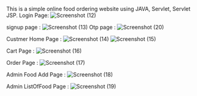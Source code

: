This is a simple online food ordering website using JAVA, Servlet, Servlet JSP.
Login Page:
![Screenshot (12)](https://github.com/bhanushapushpa/Apna-Food-Adda/assets/46710357/48096da2-20bd-45df-97fe-cf3e18a3061f)

signup page :
![Screenshot (13)](https://github.com/bhanushapushpa/Apna-Food-Adda/assets/46710357/80337b98-9927-49ec-83e2-e1f1537c288e)
Otp page :
![Screenshot (20)](https://github.com/bhanushapushpa/Apna-Food-Adda/assets/46710357/41aa268a-bc99-442e-b254-49a2d29edf4e)

Custmer Home Page :
![Screenshot (14)](https://github.com/bhanushapushpa/Apna-Food-Adda/assets/46710357/e2df68a4-97d9-4afc-896e-f673a9970688)
![Screenshot (15)](https://github.com/bhanushapushpa/Apna-Food-Adda/assets/46710357/1138253e-4a55-4467-b9f9-efb3c3c06bb2)

Cart Page :
![Screenshot (16)](https://github.com/bhanushapushpa/Apna-Food-Adda/assets/46710357/90e63f58-2df3-4d16-9244-ed34c8ceff93)

Order Page :
![Screenshot (17)](https://github.com/bhanushapushpa/Apna-Food-Adda/assets/46710357/8ca35b20-d829-40fd-996e-b35ea6e296c1)

Admin Food Add Page :
![Screenshot (18)](https://github.com/bhanushapushpa/Apna-Food-Adda/assets/46710357/97cfd9ef-6aa9-4527-9d8f-34b5e28cfe33)

Admin ListOfFood Page :
![Screenshot (19)](https://github.com/bhanushapushpa/Apna-Food-Adda/assets/46710357/cc6f11f7-38ee-4ac9-a74a-938d971cdead)
